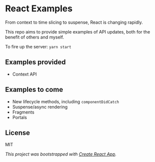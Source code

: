 # React Examples
From context to time slicing to suspense, React is changing rapidly.

This repo aims to provide simple examples of API updates, both for the benefit of others and myself.

To fire up the server: `yarn start`

## Examples provided
+ Context API

## Examples to come
+ New lifecycle methods, including `componentDidCatch`
+ Suspense/async rendering
+ Fragments
+ Portals

## License
MIT

_This project was bootstrapped with [Create React App](https://github.com/facebookincubator/create-react-app)._
